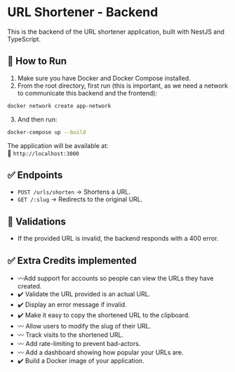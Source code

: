 # URL Shortener - Backend

This is the backend of the URL shortener application, built with NestJS and TypeScript.

## 🚀 How to Run

1. Make sure you have Docker and Docker Compose installed.
2. From the root directory, first run (this is important, as we need a network to communicate this backend and the frontend):

```bash
docker network create app-network
```
3. And then run: 
```bash
docker-compose up --build
```

The application will be available at:  
📍 `http://localhost:3000`

## ✅ Endpoints

- `POST /urls/shorten` → Shortens a URL.
- `GET /:slug` → Redirects to the original URL.

## 🧪 Validations

- If the provided URL is invalid, the backend responds with a 400 error.

## ✅ Extra Credits implemented
- 〰️Add support for accounts so people can view the URLs they have created.
- ✔️ Validate the URL provided is an actual URL.
- ✔️ Display an error message if invalid.
- ✔️ Make it easy to copy the shortened URL to the clipboard.
- 〰️ Allow users to modify the slug of their URL.
- 〰️ Track visits to the shortened URL.
- 〰️ Add rate-limiting to prevent bad-actors.
- 〰️ Add a dashboard showing how popular your URLs are.
- ✔️ Build a Docker image of your application.
